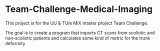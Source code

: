 # Team-Challenge-Medical-Imaging

This project is for the UU & TU/e MiX master project Team Challenge.

The goal is to create a program that imports CT scans from scoliotic and non-scoliotic patients and calculates some kind of metric for the trunk deformity
